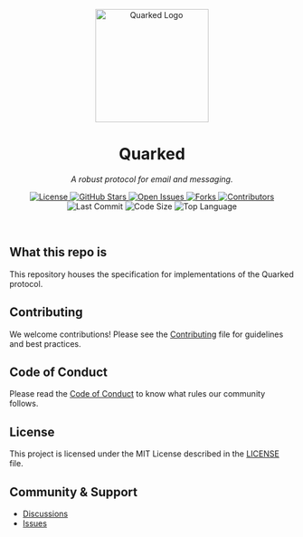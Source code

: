 <p align="center">
  <img src="https://avatars.githubusercontent.com/u/241063703" alt="Quarked Logo" width="200" height="200"/>
</p>

<h1 align="center">Quarked</h1>

<p align="center">
  <em>A robust protocol for email and messaging.</em>
</p>

<p align="center">
  <!-- License -->
  <a href="https://github.com/quarked-dev/docs/blob/main/LICENSE">
    <img src="https://img.shields.io/github/license/quarked-dev/docs?style=flat-square&logo=opensourceinitiative&color=34c759" alt="License">
  </a>
  <!-- Stars -->
  <a href="https://github.com/quarked-dev/docs/stargazers">
    <img src="https://img.shields.io/github/stars/quarked-dev/docs?style=flat-square&logo=star&color=f2a900" alt="GitHub Stars">
  </a>
  <!-- Issues -->
  <a href="https://github.com/quarked-dev/docs/issues">
    <img src="https://img.shields.io/github/issues/quarked-dev/docs?style=flat-square&logo=github&color=ff6f61" alt="Open Issues">
  </a>
  <!-- Forks -->
  <a href="https://github.com/quarked-dev/docs/network/members">
    <img src="https://img.shields.io/github/forks/quarked-dev/docs?style=flat-square&logo=github&color=9059ff" alt="Forks">
  </a>
  <!-- Contributors -->
  <a href="https://github.com/quarked-dev/docs/graphs/contributors">
    <img src="https://img.shields.io/github/contributors/quarked-dev/docs?style=flat-square&logo=github&color=20c997" alt="Contributors">
  </a>
  <!-- Last Commit -->
  <img src="https://img.shields.io/github/last-commit/quarked-dev/docs?style=flat-square&logo=git&color=ffb347" alt="Last Commit">
  <!-- Code Size -->
  <img src="https://img.shields.io/github/languages/code-size/quarked-dev/docs?style=flat-square&logo=files&color=6c757d" alt="Code Size">
  <!-- Top Language -->
  <img src="https://img.shields.io/github/languages/top/quarked-dev/docs?style=flat-square&color=4f8cc9" alt="Top Language">
</p>

<br/>

## What this repo is

This repository houses the specification for implementations of the Quarked protocol.

## Contributing

We welcome contributions! Please see the [Contributing](CONTRIBUTING.md) file for guidelines and best practices.

## Code of Conduct

Please read the [Code of Conduct](CODE_OF_CONDUCT.md) to know what rules our community follows.

## License

This project is licensed under the MIT License described in the [LICENSE](LICENSE) file.

## Community & Support

- [Discussions](https://github.com/quarked-dev/docs/discussions)
- [Issues](https://github.com/quarked-dev/docs/issues)

